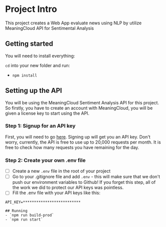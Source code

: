 # Project Intro

This project creates a Web App evaluate news using NLP by utilize MeaningCloud API for Sentimental Analysis

## Getting started

You will need to install everything:

`cd` into your new folder and run:
- `npm install`

## Setting up the API
You will be using the MeaningCloud Sentiment Analysis API for this project.
So firstly, you have to create an account with MeaningCloud, you will be given a license key to start using the API.

### Step 1: Signup for an API key
First, you will need to go [here](https://www.meaningcloud.com/developer/create-account). Signing up will get you an API key. Don't worry, currently, the API is free to use up to 20,000 requests per month. It is free to check how many requests you have remaining for the day.

### Step 2: Create your own .env file

- [ ] Create a new ```.env``` file in the root of your project
- [ ] Go to your .gitignore file and add ```.env``` - this will make sure that we don't push our environment variables to Github! If you forget this step, all of the work we did to protect our API keys was pointless.
- [ ] Fill the .env file with your API keys like this:
```
API_KEY=**************************

## Running
- `npm run build-prod`
- `npm run start`

